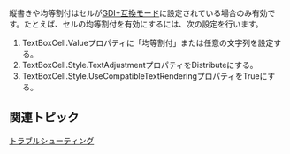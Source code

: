縦書きや均等割付はセルが[GDI+互換モード](gcdocsite__documentlink?toc-item-id=9b34fee2-3101-44f6-8e71-6cd80cca6a4d)に設定されている場合のみ有効です。たとえば、セルの均等割付を有効にするには、次の設定を行います。
1. TextBoxCell.Valueプロパティに「均等割付」または任意の文字列を設定する。
2. TextBoxCell.Style.TextAdjustmentプロパティをDistributeにする。
3. TextBoxCell.Style.UseCompatibleTextRenderingプロパティをTrueにする。

## 関連トピック

[トラブルシューティング](gcdocsite__documentlink?toc-item-id=bc257039-b6b1-4130-b079-bb9fa2c116bd)